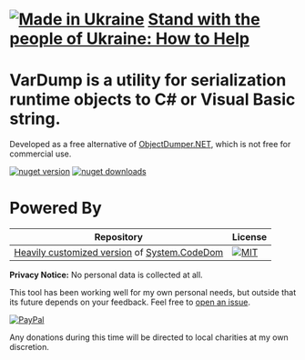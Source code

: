 # [![Made in Ukraine](https://img.shields.io/badge/made_in-ukraine-ffd700.svg?labelColor=0057b7&style=for-the-badge)](https://stand-with-ukraine.pp.ua) [Stand with the people of Ukraine: How to Help](https://stand-with-ukraine.pp.ua)

VarDump is a utility for serialization runtime objects to C# or Visual Basic string.
===========================================================================================

Developed as a free alternative of [ObjectDumper.NET](https://github.com/thomasgalliker/ObjectDumper), which is not free for commercial use.

[![nuget version](https://img.shields.io/badge/Nuget-v0.2.12-blue)](https://www.nuget.org/packages/VarDump)
[![nuget downloads](https://img.shields.io/nuget/dt/VarDump?label=Downloads)](https://www.nuget.org/packages/VarDump)

# Powered By

| Repository  | License |
| ------------- | ------------- |
| [Heavily customized version](https://github.com/ycherkes/VarDump/tree/main/src/CodeDom) of [System.CodeDom](https://github.com/dotnet/runtime/tree/main/src/libraries/System.CodeDom)  | [![MIT](https://img.shields.io/github/license/dotnet/runtime?style=flat-square)](https://github.com/dotnet/runtime/blob/main/LICENSE.TXT)  |

**Privacy Notice:** No personal data is collected at all.

This tool has been working well for my own personal needs, but outside that its future depends on your feedback. Feel free to [open an issue](https://github.com/ycherkes/VarDump/issues).

[![PayPal](https://img.shields.io/badge/Donate-PayPal-ffd700.svg?labelColor=0057b7&style=for-the-badge)](https://www.paypal.com/donate/?business=KXGF7CMW8Y8WJ&no_recurring=0&item_name=Help+VarDump+become+better%21)

Any donations during this time will be directed to local charities at my own discretion.
